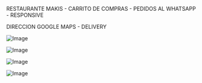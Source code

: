 RESTAURANTE MAKIS - CARRITO DE COMPRAS - PEDIDOS AL WHATSAPP - RESPONSIVE 

DIRECCION GOOGLE MAPS - DELIVERY

![Image](https://github.com/user-attachments/assets/6145c107-0276-4001-b78d-6afe067cc929)

![Image](https://github.com/user-attachments/assets/71591a41-c0a9-4ea9-abde-5e4473216034)

![Image](https://github.com/user-attachments/assets/8cad818e-fc0a-4f16-8626-7b5f03950671)

![Image](https://github.com/user-attachments/assets/766998b9-2d5c-418d-a642-e2b9569cfa6f)
